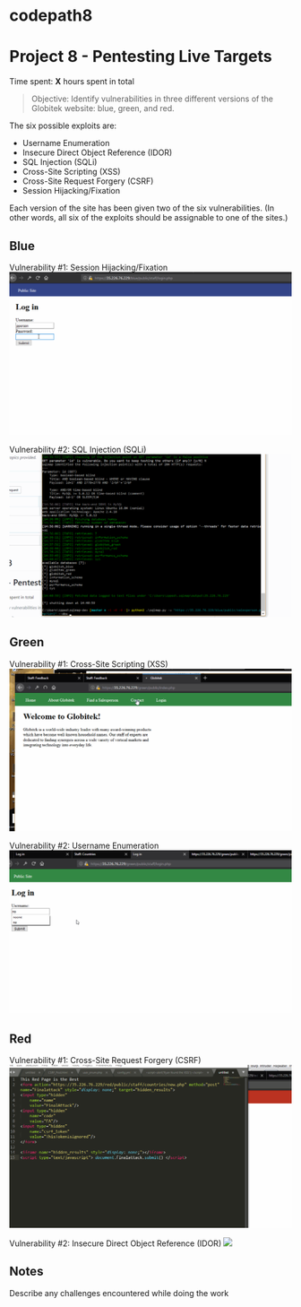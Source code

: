 # codepath8

# Project 8 - Pentesting Live Targets

Time spent: **X** hours spent in total

> Objective: Identify vulnerabilities in three different versions of the Globitek website: blue, green, and red.

The six possible exploits are:
* Username Enumeration
* Insecure Direct Object Reference (IDOR)
* SQL Injection (SQLi)
* Cross-Site Scripting (XSS)
* Cross-Site Request Forgery (CSRF)
* Session Hijacking/Fixation

Each version of the site has been given two of the six vulnerabilities. (In other words, all six of the exploits should be assignable to one of the sites.)

## Blue

Vulnerability #1: Session Hijacking/Fixation
<img src="https://github.com/rlucus/codepath8/raw/master/session_hijack.gif">

Vulnerability #2: SQL Injection (SQLi)
<img src="https://github.com/rlucus/codepath8/raw/master/sqli_blue.gif">


## Green

Vulnerability #1: Cross-Site Scripting (XSS)
<img src="https://github.com/rlucus/codepath8/raw/master/XSS.gif">

Vulnerability #2: Username Enumeration
<img src="https://github.com/rlucus/codepath8/raw/master/user_enum.gif">


## Red

Vulnerability #1: Cross-Site Request Forgery (CSRF)
<img src="https://github.com/rlucus/codepath8/raw/master/csrf_red.gif">

Vulnerability #2: Insecure Direct Object Reference (IDOR)
<img src="https://github.com/rlucus/codepath8/raw/master/idor_red.gif">


## Notes

Describe any challenges encountered while doing the work
